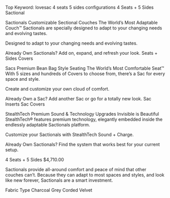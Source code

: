 Top Keyword: lovesac 4 seats 5 sides configurations
4 Seats + 5 Sides Sactional

Sactionals
Customizable Sectional Couches
The World’s Most Adaptable Couch™
Sactionals are specially designed to adapt to your changing needs and evolving tastes.

Designed to adapt to your changing needs and evolving tastes.

Already Own Sactionals?
Add on, expand, and refresh your look.
Seats + Sides
Covers

Sacs
Premium Bean Bag Style Seating
The World’s Most Comfortable Seat™
With 5 sizes and hundreds of Covers to choose from, there’s a Sac for every space and style.

Create and customize your own cloud of comfort.

Already Own a Sac?
Add another Sac or go for a totally new look.
Sac Inserts
Sac Covers

StealthTech
Premium Sound & Technology Upgrades
Invisible is Beautiful
StealthTech® features premium technology, elegantly embedded inside the endlessly adaptable Sactionals platform.

Customize your Sactionals with StealthTech Sound + Charge.

Already Own Sactionals?
Find the system that works best for your current setup.

4 Seats + 5 Sides
$4,710.00

Sactionals provide all-around comfort and peace of mind that other couches can’t. Because they can adapt to most spaces and styles, and look like new forever, Sactionals are a smart investment.

Fabric Type
Charcoal Grey Corded Velvet